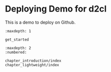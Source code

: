 # Deploying Demo for d2cl

This is a demo to deploy on Github.

````toc
:maxdepth: 1

get_started
````

```toc
:maxdepth: 2
:numbered:
        
chapter_introduction/index
chapter_lightweight/index

```
